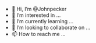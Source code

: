 - 👋 Hi, I’m @Johnpecker
- 👀 I’m interested in ...
- 🌱 I’m currently learning ...
- 💞️ I’m looking to collaborate on ...
- 📫 How to reach me ...

<!---
Johnpecker/Johnpecker is a ✨ special ✨ repository because its `README.md` (this file) appears on your GitHub profile.
You can click the Preview link to take a look at your changes.
--->
